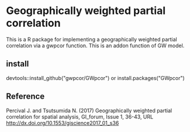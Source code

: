 # Geographically weighted partial correlation
This is a R package for implementing a geographically weighted partial correlation via a gwpcor function. This is an addon function of GW model.

## install
devtools::install_github("gwpcor/GWpcor")
or
install.packages("GWpcor")

## Reference
Percival J. and Tsutsumida N. (2017) Geographically weighted partial correlation for spatial analysis, GI_forum, Issue 1, 36-43, URL http://dx.doi.org/10.1553/giscience2017_01_s36

